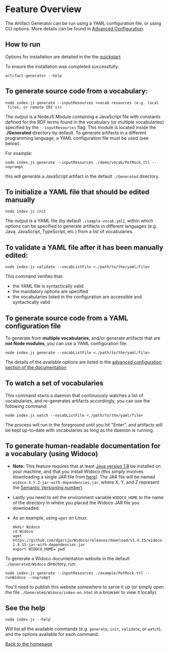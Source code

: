 # Feature Overview

The Artifact Generator can be run using a YAML configuration file, or using CLI options.
More details can be found in [Advanced Configuration](./advanced-configuration.md).

## How to run

Options for installation are detailed in the the [quickstart](../README.md#quickstart)

To ensure the installation was completed successfully: 
```shell
artifact-generator --help
```

## To generate source code from a vocabulary:
```shell
node index.js generate --inputResources <vocab resources (e.g. local
 files, or remote IRI's)>
```

The output is a NodeJS Module containing a JavaScript file with constants
defined for the RDF terms found in the vocabulary (or multiple vocabularies)
specified by the `--inputResources` flag. This module is located inside the
**./Generated** directory by default. To generate artifacts in a different
programming language, a YAML configuration file must be used (see below).

For example:
```shell
node index.js generate --inputResources ./demo/vocab/PetRock.ttl --noprompt
```
this will generate a JavaScript artifact in the default `./Generated` directory.

## To initialize a YAML file that should be edited manually
```shell
node index.js init
```

The output is a YAML file (by default `./sample-vocab.yml`), within which options
can be specified to generate artifacts in different languages (e.g. Java,
JavaScript, TypeScript, etc.) from a list of vocabularies. 

## To **validate** a YAML file after it has been manually edited:
```shell
node index.js validate --vocabListFile <./path/to/the/yaml/file>
```
This command verifies that:
- the YAML file is syntactically valid
- the mandatory options are specified
- the vocabularies listed in the configuration are accessible and syntactically valid

## To **generate** source code from a YAML configuration file
To generate from **multiple vocabularies**, and/or generate artifacts that are **not Node modules**, you can use a YAML configuration file: 
```shell
node index.js generate --vocabListFile <./path/to/the/yaml/file>
```

The details of the available options are listed in the [advanced configuration section of the documentation](./advanced-configuration.md)

## To **watch** a set of vocabularies
This command starts a daemon that continuously watches a list of vocabularies, and re-generates artifacts accordingly, you can use the following command:
```shell
node index.js watch --vocabListFile <./path/to/the/yaml/file>
```

The process will run in the foreground until you hit "Enter", and artifacts will be kept up-to-date with vocabularies as long as the daemon is running.

## To generate human-readable documentation for a vocabulary (using Widoco)

-    **Note:** This feature requires that at least [Java version 1.8](https://docs.oracle.com/javase/8/docs/technotes/guides/install/install_overview.html)
     be installed on your machine, and that you install Widoco (this simply involves downloading a 
     single JAR file from [here](https://github.com/dgarijo/Widoco/releases)). The JAR file will be
     named `widoco-X.Y.Z-jar-with-dependencies.jar`, where X, Y, and Z represent the
     [Semantic Versioning number](https://semver.org/)). 
     
-    Lastly you need to set the environment variable `WIDOCO_HOME` to the name of the directory in 
     where you placed the Widoco JAR file you downloaded.
    
-    As an example, using `wget` on Linux:
        ```shell
        mkdir Widoco
        cd Widoco
        wget https://github.com/dgarijo/Widoco/releases/download/v1.4.15/widoco-1.4.15-jar-with-dependencies.jar
        export WIDOCO_HOME=`pwd`
        ```

To generate a Widoco documentation website in the default `./Generated/Widoco` directory, run:
```shell
node index.js generate --inputResources ./example/PetRock.ttl --runWidoco --noprompt
```

You'll need to publish this website somewhere to serve it up (or simply open the file
`./Generated/Widoco/index-en.html` in a browser to view it locally).

## See the help
```shell
node index.js --help
```
Will list all the available commands (e.g. `generate`, `init`, `validate`, or `watch`), and the options available for each command.

[Back to the homepage](../README.md)